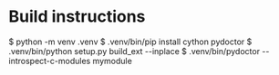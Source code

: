Build instructions
==================

$ python -m venv .venv
$ .venv/bin/pip install cython pydoctor
$ .venv/bin/python setup.py build_ext --inplace
$ .venv/bin/pydoctor --introspect-c-modules mymodule
